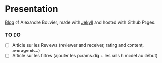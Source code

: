 # Presentation

[Blog](http://www.alexandrebouvier.fr/) of Alexandre Bouvier, made with [Jekyll](https://jekyllrb.com/) and hosted with Github Pages.

### TO DO

- [ ] Article sur les Reviews (reviewer and receiver, rating and content, average etc..)
- [ ] Article sur les filtres (ajouter les params.dig + les rails h model au début)
